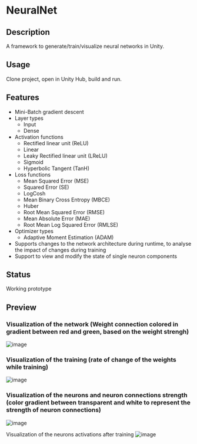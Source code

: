 # NeuralNet
## Description
A framework to generate/train/visualize neural networks in Unity.

## Usage
Clone project, open in Unity Hub, build and run.

## Features
- Mini-Batch gradient descent
- Layer types
  - Input
  - Dense
- Activation functions
  - Rectified linear unit (ReLU)
  - Linear
  - Leaky Rectified linear unit (LReLU)
  - Sigmoid
  - Hyperbolic Tangent (TanH)
- Loss functions
  - Mean Squared Error (MSE)
  - Squared Error (SE)
  - LogCosh
  - Mean Binary Cross Entropy (MBCE)
  - Huber
  - Root Mean Squared Error (RMSE)
  - Mean Absolute Error (MAE)
  - Root Mean Log Squared Error (RMLSE)
- Optimizer types
  - Adaptive Moment Estimation (ADAM)
- Supports changes to the network architecture during runtime, to analyse the impact of changes during training
- Support to view and modify the state of single neuron components

## Status
Working prototype

## Preview
### Visualization of the network (Weight connection colored in gradient between red and green, based on the weight strengh)
![image](https://github.com/user-attachments/assets/94a70566-9fc3-410e-b950-ac5f39f21539)

### Visualization of the training (rate of change of the weights while training)
![image](https://github.com/user-attachments/assets/afdfaf8b-ceb8-44c7-b563-8e0990028baf)

### Visualization of the neurons and neuron connections strength (color gradient between transparent and white to represent the strength of neuron connections)
![image](https://github.com/user-attachments/assets/9788c433-a284-413e-bc17-43f75022e19e)

Visualization of the neurons activations after training
![image](https://github.com/user-attachments/assets/d05ed8f4-f88e-4e16-8dae-a57bd3e000b5)
